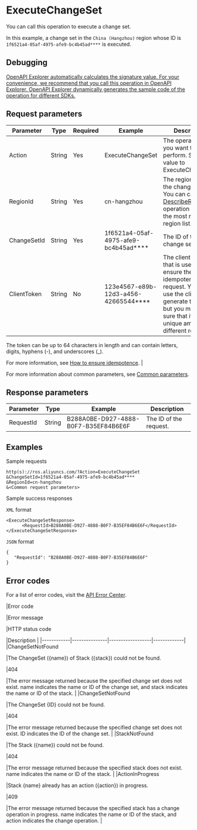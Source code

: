 # ExecuteChangeSet

You can call this operation to execute a change set.

In this example, a change set in the `China (Hangzhou)` region whose ID is `1f6521a4-05af-4975-afe9-bc4b45ad****` is executed.

## Debugging

[OpenAPI Explorer automatically calculates the signature value. For your convenience, we recommend that you call this operation in OpenAPI Explorer. OpenAPI Explorer dynamically generates the sample code of the operation for different SDKs.](https://api.aliyun.com/#product=ROS&api=ExecuteChangeSet&type=RPC&version=2019-09-10)

## Request parameters

|Parameter|Type|Required|Example|Description|
|---------|----|--------|-------|-----------|
|Action|String|Yes|ExecuteChangeSet|The operation that you want to perform. Set the value to ExecuteChangeSet. |
|RegionId|String|Yes|cn-hangzhou|The region ID of the change set. You can call the [DescribeRegions](~~131035~~) operation to query the most recent region list. |
|ChangeSetId|String|Yes|1f6521a4-05af-4975-afe9-bc4b45ad\*\*\*\*|The ID of the change set. |
|ClientToken|String|No|123e4567-e89b-12d3-a456-42665544\*\*\*\*|The client token that is used to ensure the idempotence of the request. You can use the client to generate the value, but you must make sure that it is unique among different requests.

 The token can be up to 64 characters in length and can contain letters, digits, hyphens \(-\), and underscores \(\_\).

 For more information, see [How to ensure idempotence](~~134212~~). |

For more information about common parameters, see [Common parameters](~~131957~~).

## Response parameters

|Parameter|Type|Example|Description|
|---------|----|-------|-----------|
|RequestId|String|B288A0BE-D927-4888-B0F7-B35EF84B6E6F|The ID of the request. |

## Examples

Sample requests

```
http(s)://ros.aliyuncs.com/?Action=ExecuteChangeSet
&ChangeSetId=1f6521a4-05af-4975-afe9-bc4b45ad****
&RegionId=cn-hangzhou
&<Common request parameters>
```

Sample success responses

`XML` format

```
<ExecuteChangeSetResponse>
      <RequestId>B288A0BE-D927-4888-B0F7-B35EF84B6E6F</RequestId>
</ExecuteChangeSetResponse>
```

`JSON` format

```
{
   "RequestId": "B288A0BE-D927-4888-B0F7-B35EF84B6E6F"
}
```

## Error codes

For a list of error codes, visit the [API Error Center](https://error-center.alibabacloud.com/status/product/ROS).

|Error code

|Error message

|HTTP status code

|Description |
|------------|---------------|------------------|-------------|
|ChangeSetNotFound

|The ChangeSet \(\{name\}\) of Stack \(\{stack\}\) could not be found.

|404

|The error message returned because the specified change set does not exist. name indicates the name or ID of the change set, and stack indicates the name or ID of the stack. |
|ChangeSetNotFound

|The ChangeSet \{ID\} could not be found.

|404

|The error message returned because the specified change set does not exist. ID indicates the ID of the change set. |
|StackNotFound

|The Stack \(\{name\}\) could not be found.

|404

|The error message returned because the specified stack does not exist. name indicates the name or ID of the stack. |
|ActionInProgress

|Stack \{name\} already has an action \(\{action\}\) in progress.

|409

|The error message returned because the specified stack has a change operation in progress. name indicates the name or ID of the stack, and action indicates the change operation. |


